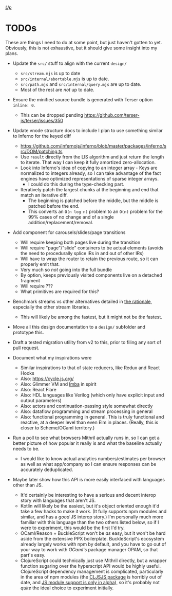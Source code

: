 [*Up*](./README.md)

# TODOs

These are things I need to do at some point, but just haven't gotten to yet. Obviously, this is not exhaustive, but it should give some insight into my plans.

- Update the `src/` stuff to align with the current `design/`
	- `src/stream.mjs` is up to date
	- `src/internal/abortable.mjs` is up to date.
	- `src/path.mjs` and `src/internal/query.mjs` are up to date.
	- Most of the rest are *not* up to date.

- Ensure the minified source bundle is generated with Terser option `inline: 0`.
	- This can be dropped pending https://github.com/terser-js/terser/issues/350

- Update vnode structure docs to include I plan to use something similar to Inferno for the keyed diff
	- https://github.com/infernojs/inferno/blob/master/packages/inferno/src/DOM/patching.ts
	- Use `result` directly from the LIS algorithm and just return the length to iterate. That way I can keep it fully amortized zero-allocation.
	- Look into Inferno's idea of copying to an integer array - Keys are normalized to integers already, so I can take advantage of the fact engines have optimized representations of sparse integer arrays.
		- I could do this during the type-checking part.
	- Iteratively patch the largest chunks at the beginning and end that match an iterative diff.
		- The beginning is patched before the middle, but the middle is patched before the end.
		- This converts an `O(n log n)` problem to an `O(n)` problem for the 99% cases of no change and of a single addition/replacement/removal.

- Add component for carousels/slides/page transitions
	- Will require keeping both pages live during the transition
	- Will require "page"/"slide" containers to be actual elements (avoids the need to procedurally splice IRs in and out of other IRs)
	- Will have to wrap the router to retain the previous route, so it can properly emit that.
	- Very much so *not* going into the full bundle
	- By option, keeps previously visited components live on a detached fragment
	- Will require ???
	- What primitives are required for this?

- Benchmark streams vs other alternatives detailed in [the rationale](rationale.md#creating-the-cell-abstraction), especially the other stream libraries.
	- This will likely be among the fastest, but it might not be *the* fastest.

- Move all this design documentation to a `design/` subfolder and prototype this.

- Draft a tested migration utility from v2 to this, prior to filing any sort of pull request.

- Document what my inspirations were
	- Similar inspirations to that of state reducers, like Redux and React Hooks
	- Also: https://cycle.js.org/
	- Also: Glimmer VM and [Imba](https://medium.freecodecamp.org/the-virtual-dom-is-slow-meet-the-memoized-dom-bb19f546cc52) in spirit
	- Also: React Flare
	- Also: HDL languages like Verilog (which only have explicit input and output parameters)
	- Also: actors and continuation-passing style somewhat directly
	- Also: dataflow programming and stream processing in general
	- Also: functional programming in general. This is truly functional and reactive, at a deeper level than even Elm in places. (Really, this is closer to Scheme/OCaml territory.)

- Run a poll to see what browsers Mithril actually runs in, so I can get a better picture of how popular it really is and what the baseline actually needs to be.
	- I would like to know actual analytics numbers/estimates per browser as well as what app/company so I can ensure responses can be accurately deduplicated.

- Maybe later show how this API is more easily interfaced with languages other than JS.
	- It'd certainly be interesting to have a serious and decent interop story with languages that aren't JS.
	- Kotlin will likely be the easiest, but it's object oriented enough it'd take a few hacks to make it work. (It fully supports npm modules and similar, and has a *good* JS interop story.) I'm personally much more familiar with this language than the two others listed below, so if I were to experiment, this would be the first I'd try.
	- OCaml/Reason + BuckleScript won't be *as* easy, but it won't be hard aside from the extensive PPX boilerplate. BuckleScript's ecosystem already largely works with npm by default, and you have to go out of your way to work with *OCaml's* package manager OPAM, so that part's easy.
	- ClojureScript could technically just use Mithril directly, but a wrapper function sugaring over the hyperscript API would be highly useful. ClojureScript dependency management is complicated, particularly in the area of npm modules (the [CLJSJS package](https://clojars.org/cljsjs/mithril) is horribly out of date, and [JS module support is only in alpha](https://clojurescript.org/reference/javascript-module-support)), so it's probably not *quite* the ideal choice to experiment initially.

